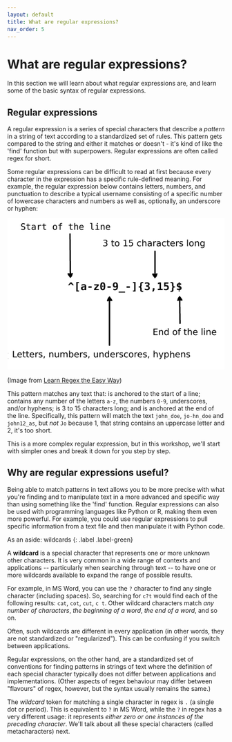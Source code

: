 ```yaml
---
layout: default
title: What are regular expressions?
nav_order: 5
---
```

# What are regular expressions?

In this section we will learn about what regular expressions are, and learn some of the basic syntax of regular expressions.

## Regular expressions

A regular expression is a series of special characters that describe a _pattern_ in a string of text according to a standardized set of rules. This pattern gets compared to the string and either it matches or doesn't - it's kind of like the 'find' function but with superpowers. Regular expressions are often called regex for short.

Some regular expressions can be difficult to read at first because every character in the expression has a specific rule-defined meaning. For example, the regular expression below contains letters, numbers, and punctuation to describe a typical username consisting of a specific number of lowercase characters and numbers as well as, optionally, an underscore or hyphen:

![Anatomy of a regular expression](images/regexp-en.png)

(Image from [Learn Regex the Easy Way](https://github.com/ziishaned/learn-regex/blob/master/img/regexp-en.png))

This pattern matches any text that: is anchored to the start of a line; contains any number of the letters `a-z`, the numbers `0-9`, underscores, and/or hyphens; is 3 to 15 characters long; and is anchored at the end of the line. 
Specifically, this pattern will match the text `john_doe`, `jo-hn_doe` and `john12_as`, but _not_ `Jo` because 1, that string contains an uppercase letter and 2, it's too short.

This is a more complex regular expression, but in this workshop, we'll start with simpler ones and break it down for you step by step.

## Why are regular expressions useful?

Being able to match patterns in text allows you to be more precise with what you're finding and to manipulate text in a more advanced and specific way than using something like the 'find' function. Regular expressions can also be used with programming languages like Python or R, making them even more powerful. For example, you could use regular expressions to pull specific information from a text file and then manipulate it with Python code.



As an aside: wildcards
{: .label .label-green}

A **wildcard** is a special character that represents one or more unknown other characters. It is very common in a wide range of contexts and applications -- particularly when searching through text -- to have one or more wildcards available to expand the range of possible results.

For example, in MS Word, you can use the `?` character to find any single character (including spaces). So, searching for `c?t` would find each of the following results: `cat`, `cot`, `cut`, `c t`. Other wildcard characters match _any number of characters_, _the beginning of a word_, _the end of a word_, and so on.

Often, such wildcards are different in every application (in other words, they are not standardized or "regularized"). This can be confusing if you switch between applications.

Regular expressions, on the other hand, are a standardized set of conventions for finding patterns in strings of text where the definition of each special character typically does not differ between applications and implementations. (Other aspects of regex behaviour may differ between "flavours" of regex, however, but the syntax usually remains the same.)

The _wildcard_ token for matching a single character in regex is `.` (a single dot or period). This is equivalent to `?` in MS Word, while the `?` in regex has a very different usage: it represents _either zero or one instances of the preceding character_. We'll talk about all these special characters (called metacharacters) next.
